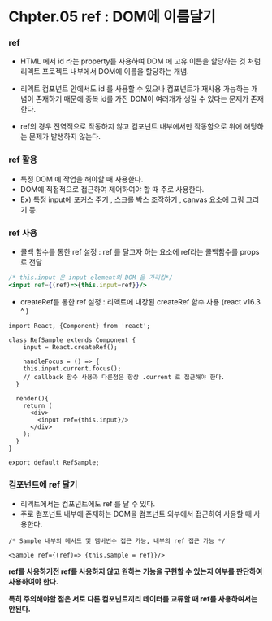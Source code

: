 # Chpter.05 ref : DOM에 이름달기

### ref

- HTML 에서 id 라는 property를 사용하여 DOM 에 고유 이름을 할당하는 것 처럼 리액트 프로젝트 내부에서 DOM에 이름을 할당하는 개념.

- 리액트 컴포넌트 안에서도 id 를 사용할 수 있으나 컴포넌트가 재사용 가능하는 개념이 존재하기 때문에 중복 id를 가진 DOM이 여러개가 생길 수 있다는 문제가 존재한다. 
- ref의 경우 전역적으로 작동하지 않고 컴포넌트 내부에서만 작동함으로 위에 해당하는 문제가 발생하지 않는다.



### ref 활용

- 특정 DOM 에 작업을 해야할 때 사용한다.
- DOM에 직접적으로 접근하여 제어하여야 할 때 주로 사용한다.
- Ex) 특정 input에 포커스 주기 , 스크롤 박스 조작하기 , canvas 요소에 그림 그리기 등.



### ref 사용

- 콜백 함수를 통한 ref 설정 : ref 를 달고자 하는 요소에 ref라는 콜백함수를 props로 전달

```jsx
/* this.input 은 input element의 DOM 을 가리킴*/
<input ref={(ref)=>{this.input=ref}}/> 
```

- createRef를 통한 ref 설정 : 리액트에 내장된 createRef 함수 사용 (react v16.3 ^ )

```react
import React, {Component} from 'react';

class RefSample extends Component {
	input = React.createRef();

	handleFocus = () => {
    this.input.current.focus();
    // callback 함수 사용과 다른점은 항상 .current 로 접근해야 한다.
  }
  
  render(){
    return (
      <div>
        <input ref={this.input}/>
      </div>
    );
  }
}

export default RefSample;
```



### 컴포넌트에 ref 달기

- 리액트에서는 컴포넌트에도 ref 를 달 수 있다. 
- 주로 컴포넌트 내부에 존재하는 DOM을 컴포넌트 외부에서 접근하여 사용할 때 사용한다.

```react
/* Sample 내부의 메서드 및 멤버변수 접근 가능, 내부의 ref 접근 가능 */

<Sample ref={(ref)=> {this.sample = ref}}/>
```





<b>ref를 사용하기전 ref를 사용하지 않고 원하는 기능을 구현할 수 있는지 여부를 판단하여 사용하여야 한다.</b>

<b>특히 주의해야할 점은 서로 다른 컴포넌트끼리 데이터를 교류할 때 ref를 사용하여서는 안된다.</b>

